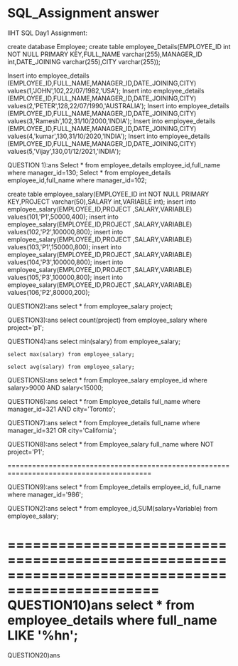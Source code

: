 # SQL_Assignment answer
IIHT SQL Day1 Assignment:


 create database Employee;
 create table employee_Details(EMPLOYEE_ID int NOT NULL PRIMARY KEY,FULL_NAME varchar(255),MANAGER_ID int,DATE_JOINING varchar(255),CITY varchar(255));

  Insert into employee_details (EMPLOYEE_ID,FULL_NAME,MANAGER_ID,DATE_JOINING,CITY) values(1,'JOHN',102,22/07/1982,'USA');
  Insert into employee_details (EMPLOYEE_ID,FULL_NAME,MANAGER_ID,DATE_JOINING,CITY) values(2,'PETER',128,22/07/1990,'AUSTRALIA');
  Insert into employee_details (EMPLOYEE_ID,FULL_NAME,MANAGER_ID,DATE_JOINING,CITY) values(3,'Ramesh',102,31/10/2000,'INDIA');
  Insert into employee_details (EMPLOYEE_ID,FULL_NAME,MANAGER_ID,DATE_JOINING,CITY) values(4,'kumar',130,31/10/2020,'INDIA');
  Insert into employee_details (EMPLOYEE_ID,FULL_NAME,MANAGER_ID,DATE_JOINING,CITY) values(5,'Vijay',130,01/12/2021,'INDIA');

QUESTION 1):ans
Select * from employee_details employee_id,full_name where manager_id=130;
Select * from employee_details employee_id,full_name where manager_id=102;


create table employee_salary(EMPLOYEE_ID int NOT NULL PRIMARY KEY,PROJECT varchar(50),SALARY int,VARIABLE int);
insert into  employee_salary(EMPLOYEE_ID,PROJECT ,SALARY,VARIABLE) values(101,'P1',50000,400);
insert into  employee_salary(EMPLOYEE_ID,PROJECT ,SALARY,VARIABLE) values(102,'P2',100000,800);
insert into  employee_salary(EMPLOYEE_ID,PROJECT ,SALARY,VARIABLE) values(103,'P1',150000,800);
insert into  employee_salary(EMPLOYEE_ID,PROJECT ,SALARY,VARIABLE) values(104,'P3',100000,800);
insert into  employee_salary(EMPLOYEE_ID,PROJECT ,SALARY,VARIABLE) values(105,'P3',100000,800);
insert into  employee_salary(EMPLOYEE_ID,PROJECT ,SALARY,VARIABLE) values(106,'P2',80000,200);


QUESTION2):ans
	select * from employee_salary project;

QUESTION3):ans
	select count(project) from employee_salary where project='p1';

QUESTION4):ans
	select min(salary) from employee_salary;

	select max(salary) from employee_salary;

	select avg(salary) from employee_salary;


QUESTION5):ans
	select * from Employee_salary employee_id where salary>9000 AND salary<15000;

	
QUESTION6):ans
	select * from Employee_details full_name where manager_id=321 AND city='Toronto';


QUESTION7):ans
	select * from Employee_details full_name where manager_id=321 OR city='California';


QUESTION8):ans
	select * from Employee_salary full_name where NOT project='P1';


=========================================================================================


QUESTION9):ans
	select * from Employee_details employee_id, full_name where  manager_id='986';


QUESTION2):ans
	select * from  employee_id,SUM(salary+Variable) from employee_salary;

================================================================================================
QUESTION10)ans
	select * from employee_details where full_name LIKE '%hn';
===========================================================================================
QUESTION20)ans
	
